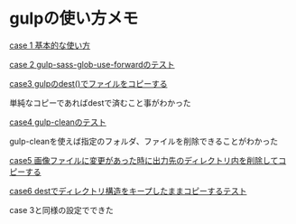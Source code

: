 # gulpの使い方メモ

[case 1 基本的な使い方](./case1/)

[case 2 gulp-sass-glob-use-forwardのテスト](./case2/)

[case3 gulpのdest\()でファイルをコピーする](./case3/)

単純なコピーであればdestで済むこと事がわかった

[case4 gulp-cleanのテスト](./case4/)

gulp-cleanを使えば指定のフォルダ、ファイルを削除できることがわかった

[case5 画像ファイルに変更があった時に出力先のディレクトリ内を削除してコピーする](./case5/)

[case6 destでディレクトリ構造をキープしたままコピーするテスト](./case6/)

case 3と同様の設定でできた
